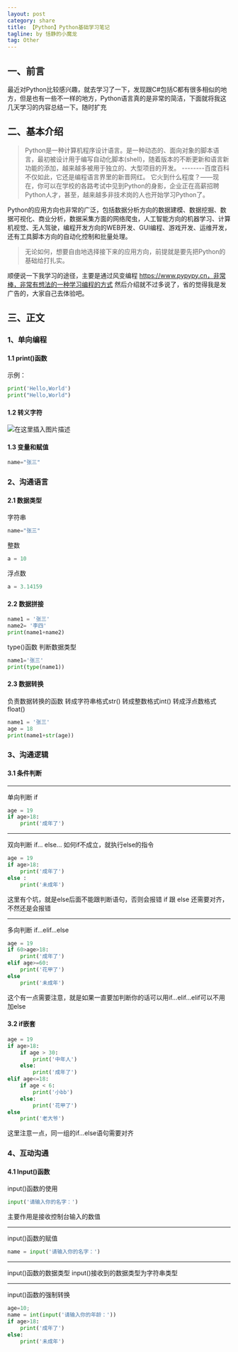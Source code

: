 ```yaml
---
layout: post
category: share
title: 【Python】Python基础学习笔记
tagline: by 恬静的小魔龙
tag: Other
---
```


## 一、前言
最近对Python比较感兴趣，就去学习了一下，发现跟C#包括C都有很多相似的地方，但是也有一些不一样的地方，Python语言真的是非常的简洁，下面就将我这几天学习的内容总结一下。随时扩充

## 二、基本介绍
> Python是一种计算机程序设计语言。是一种动态的、面向对象的脚本语言，最初被设计用于编写自动化脚本(shell)，随着版本的不断更新和语言新功能的添加，越来越多被用于独立的、大型项目的开发。
> --------百度百科
不仅如此，它还是编程语言界里的新晋网红。
它火到什么程度？——现在，你可以在学校的各路考试中见到Python的身影，企业正在高薪招聘Python人才，甚至，越来越多非技术岗的人也开始学习Python了。

Python的应用方向也非常的广泛，包括数据分析方向的数据建模、数据挖掘、数据可视化、商业分析，数据采集方面的网络爬虫，人工智能方向的机器学习、计算机视觉、无人驾驶，编程开发方向的WEB开发、GUI编程、游戏开发、运维开发，还有工具脚本方向的自动化控制和批量处理。
> 无论如何，想要自由地选择接下来的应用方向，前提就是要先把Python的基础给打扎实。

顺便说一下我学习的途径，主要是通过风变编程
https://www.pypypy.cn，非常棒，非常有想法的一种学习编程的方式
然后介绍就不过多说了，省的觉得我是发广告的，大家自己去体验吧。

## 三、正文
### 1、单向编程
#### 1.1 print()函数
示例：
```python
print('Hello,World')
print("Hello,World")
```
#### 1.2 转义字符
![在这里插入图片描述](https://img-blog.csdnimg.cn/20190328164355856.png?x-oss-process=image/watermark,type_ZmFuZ3poZW5naGVpdGk,shadow_10,text_aHR0cHM6Ly9ibG9nLmNzZG4ubmV0L3E3NjQ0MjQ1Njc=,size_16,color_FFFFFF,t_70)
#### 1.3 变量和赋值

```python
name="张三"
```
### 2、沟通语言
#### 2.1 数据类型
字符串
```python
name="张三"
```
整数
```python
a = 10
```
浮点数

```python
a = 3.14159
```
#### 2.2 数据拼接
```python
name1 = '张三'
name2= '李四'
print(name1+name2)
```
type()函数
判断数据类型

```python
name1='张三'
print(type(name1))
```

#### 2.3 数据转换
负责数据转换的函数 转成字符串格式str() 转成整数格式int() 转成浮点数格式float()
```python
name1 = '张三'
age = 18
print(name1+str(age))
```
### 3、沟通逻辑
#### 3.1 条件判断
---
单向判断 if
```python
age = 19
if age>18:
	print('成年了')
```
---
双向判断
if... else...
如何if不成立，就执行else的指令
```python
age = 19
if age>18:
	print('成年了')
else :
	print('未成年')
```
这里有个坑，就是else后面不能跟判断语句，否则会报错
if 跟 else 还需要对齐，不然还是会报错

---
多向判断
if...elif...else
```python
age = 19
if 60>age>18:
	print('成年了')
elif age>=60:
	print('花甲了')
else
	print('未成年')
```
这个有一点需要注意，就是如果一直要加判断你的话可以用if...elif...elif可以不用加else 
#### 3.2 if嵌套
```python
age = 19
if age>18:
	if age > 30:
		print('中年人')
	else:
		print('成年了')
elif age<=18:
	if age < 6:
		print('小bb')
	else:
		print('花甲了')
else
	print('老大爷')
```
这里注意一点，同一组的if...else语句需要对齐
### 4、互动沟通

#### 4.1 Input()函数
input()函数的使用
```python
input('请输入你的名字：')
```
主要作用是接收控制台输入的数值

---
input()函数的赋值
```python
name = input('请输入你的名字：')
```

--- 
input()函数的数据类型
input()接收到的数据类型为字符串类型

---
input()函数的强制转换
```python
age=10;
name = int(input('请输入你的年龄：'))
if age>18:
	print('成年了')
else:
	print('未成年')
```


